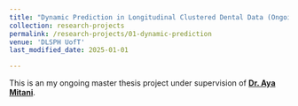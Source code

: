 ```yaml
---
title: "Dynamic Prediction in Longitudinal Clustered Dental Data (Ongoing)"
collection: research-projects
permalink: /research-projects/01-dynamic-prediction
venue: 'DLSPH UofT'
last_modified_date: 2025-01-01 

---
```


This is an my ongoing master thesis project under supervision of [**Dr. Aya Mitani**](https://www.ayamitani.com/).